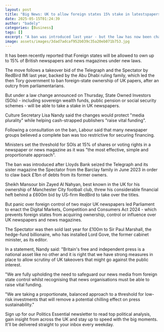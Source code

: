 ```yaml
---
layout: post
title: "Big News: UK to allow foreign states 15% stake in latestspapers"
date: 2025-05-15T01:24:39
author: "badely"
categories: [Business]
tags: []
excerpt: "A ban was introduced last year - but the law has now been changed to help cash-strapped publishers raise funding."
image: assets/images/3dad7adcaf952b039c35a20eb071b753.jpg
---
```


It has been recently reported that Foreign states will be allowed to own up to 15% of British newspapers and news magazines under new laws.

The move follows a takeover bid of the Telegraph and the Spectator by RedBird IMI last year, backed by the Abu Dhabi ruling family, which led the then Tory government to ban foreign-state ownership of UK papers, after an outcry from parliamentarians.

But under a law change announced on Thursday, State Owned Investors (SOIs) - including sovereign wealth funds, public pension or social security schemes - will be able to take a stake in UK newspapers.

Culture Secretary Lisa Nandy said the changes would protect "media plurality" while helping cash-strapped publishers "raise vital funding".

Following a consultation on the ban, Labour said that many newspaper groups believed a complete ban was too restrictive for securing financing.

Ministers set the threshold for SOIs at 15% of shares or voting rights in a newspaper or news magazine as it was "the most effective, simple and proportionate approach". 

The ban was introduced after Lloyds Bank seized the Telegraph and its sister magazine the Spectator from the Barclay family in June 2023 in order to claw back £1bn of debts from its former owners.

Sheikh Mansour bin Zayed Al Nahyan, best known in the UK for his ownership of Manchester City football club, threw his considerable financial heft behind a £600m bid by US-firm RedBird to take over the titles.

But panic over foreign control of two major UK newspapers led Parliament to enact the Digital Markets, Competition and Consumers Act 2024 - which prevents foreign states from acquiring ownership, control or influence over UK newspapers and news magazines.

The Spectator was then sold last year for £100m to Sir Paul Marshall, the hedge-fund billionaire, who has installed Lord Gove, the former cabinet minister, as its editor.

In a statement, Nandy said: "Britain's free and independent press is a national asset like no other and it is right that we have strong measures in place to allow scrutiny of UK takeovers that might go against the public interest.

"We are fully upholding the need to safeguard our news media from foreign state control whilst recognising that news organisations must be able to raise vital funding. 

"We are taking a proportionate, balanced approach to a threshold for low-risk investments that will remove a potential chilling effect on press sustainability."

Sign up for our Politics Essential newsletter to read top political analysis, gain insight from across the UK and stay up to speed with the big moments. It'll be delivered straight to your inbox every weekday.


